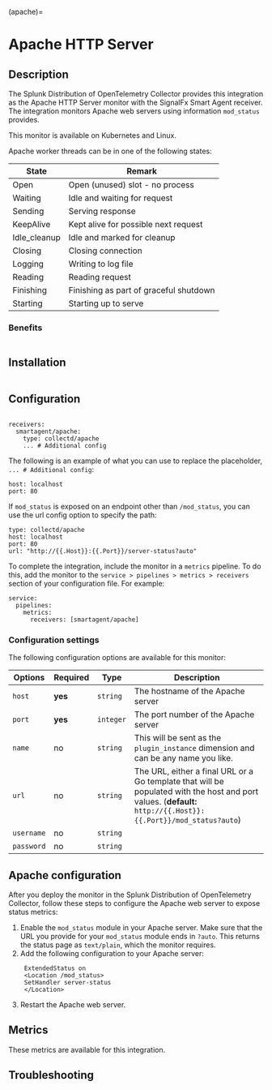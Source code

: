 (apache)=

# Apache HTTP Server

<meta name="description" content="Use this Splunk Observability Cloud integration for the Apache HTTP server monitor. See benefits, install, configuration, and metrics">

## Description

The Splunk Distribution of OpenTelemetry Collector provides this integration as the Apache HTTP Server monitor with the SignalFx Smart Agent receiver. The integration monitors Apache web servers using information `mod_status` provides.

This monitor is available on Kubernetes and Linux.

Apache worker threads can be in one of the following states:

| State        | Remark                                  |
|--------------|-----------------------------------------|
| Open         | Open (unused) slot - no process         |
| Waiting      | Idle and waiting for request            |
| Sending      | Serving response                        |
| KeepAlive    | Kept alive for possible next request    |
| Idle_cleanup | Idle and marked for cleanup             |
| Closing      | Closing connection                      |
| Logging      | Writing to log file                     |
| Reading      | Reading request                         |
| Finishing    | Finishing as part of graceful shutdown  |
| Starting     | Starting up to serve                    |

### Benefits

```{include} /_includes/benefits.md
```

## Installation

```{include} /_includes/collector-installation.md
```

## Configuration


```{include} /_includes/configuration.md
```

```
receivers:
  smartagent/apache:
    type: collectd/apache
    ... # Additional config
```

The following is an example of what you can use to replace the placeholder, `... # Additional config`:

    host: localhost
    port: 80

If `mod_status` is exposed on an endpoint other than `/mod_status`, you can use the url config option to specify the path:

    type: collectd/apache
    host: localhost
    port: 80
    url: "http://{{.Host}}:{{.Port}}/server-status?auto"

To complete the integration, include the monitor in a `metrics` pipeline. To do this, add the monitor to the `service > pipelines > metrics > receivers` section of your configuration file. For example:

```
service:
  pipelines:
    metrics:
      receivers: [smartagent/apache]
```  

### Configuration settings

The following configuration options are available for this monitor:

| Options | Required | Type | Description |
| --- | --- | --- | --- |
| `host` | **yes** | `string` | The hostname of the Apache server |
| `port` | **yes** | `integer` | The port number of the Apache server |
| `name` | no | `string` | This will be sent as the `plugin_instance` dimension and can be any name you like. |
| `url` | no | `string` | The URL, either a final URL or a Go template that will be populated with the host and port values. (**default:** `http://{{.Host}}:{{.Port}}/mod_status?auto`) |
| `username` | no | `string` |  |
| `password` | no | `string` |  |

## Apache configuration

After you deploy the monitor in the Splunk Distribution of OpenTelemetry Collector, follow these steps to configure the Apache web server to expose status metrics:

1. Enable the `mod_status` module in your Apache server. Make sure that the URL you provide for your `mod_status` module ends in `?auto`. This returns the status page as `text/plain`, which the monitor requires.
2. Add the following configuration to your Apache server:
   ```
    ExtendedStatus on
    <Location /mod_status>
    SetHandler server-status
    </Location>
    ```
3. Restart the Apache web server.

## Metrics

These metrics are available for this integration.

<div class="metrics-yaml" url="https://raw.githubusercontent.com/signalfx/signalfx-agent/main/pkg/monitors/collectd/apache/metadata.yaml"></div>  

## Troubleshooting
```{include} /_includes/troubleshooting.md
```
  